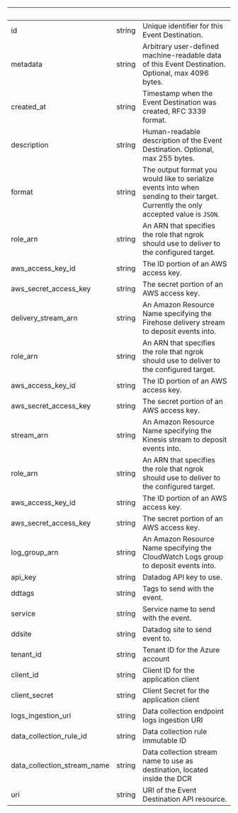 <!-- Code generated for API Clients. DO NOT EDIT. -->

| &nbsp;                      | &nbsp; | &nbsp;                                                                                                                               |
| --------------------------- | ------ | ------------------------------------------------------------------------------------------------------------------------------------ |
| id                          | string | Unique identifier for this Event Destination.                                                                                        |
| metadata                    | string | Arbitrary user-defined machine-readable data of this Event Destination. Optional, max 4096 bytes.                                    |
| created_at                  | string | Timestamp when the Event Destination was created, RFC 3339 format.                                                                   |
| description                 | string | Human-readable description of the Event Destination. Optional, max 255 bytes.                                                        |
| format                      | string | The output format you would like to serialize events into when sending to their target. Currently the only accepted value is `JSON`. |
| role_arn                    | string | An ARN that specifies the role that ngrok should use to deliver to the configured target.                                            |
| aws_access_key_id           | string | The ID portion of an AWS access key.                                                                                                 |
| aws_secret_access_key       | string | The secret portion of an AWS access key.                                                                                             |
| delivery_stream_arn         | string | An Amazon Resource Name specifying the Firehose delivery stream to deposit events into.                                              |
| role_arn                    | string | An ARN that specifies the role that ngrok should use to deliver to the configured target.                                            |
| aws_access_key_id           | string | The ID portion of an AWS access key.                                                                                                 |
| aws_secret_access_key       | string | The secret portion of an AWS access key.                                                                                             |
| stream_arn                  | string | An Amazon Resource Name specifying the Kinesis stream to deposit events into.                                                        |
| role_arn                    | string | An ARN that specifies the role that ngrok should use to deliver to the configured target.                                            |
| aws_access_key_id           | string | The ID portion of an AWS access key.                                                                                                 |
| aws_secret_access_key       | string | The secret portion of an AWS access key.                                                                                             |
| log_group_arn               | string | An Amazon Resource Name specifying the CloudWatch Logs group to deposit events into.                                                 |
| api_key                     | string | Datadog API key to use.                                                                                                              |
| ddtags                      | string | Tags to send with the event.                                                                                                         |
| service                     | string | Service name to send with the event.                                                                                                 |
| ddsite                      | string | Datadog site to send event to.                                                                                                       |
| tenant_id                   | string | Tenant ID for the Azure account                                                                                                      |
| client_id                   | string | Client ID for the application client                                                                                                 |
| client_secret               | string | Client Secret for the application client                                                                                             |
| logs_ingestion_uri          | string | Data collection endpoint logs ingestion URI                                                                                          |
| data_collection_rule_id     | string | Data collection rule immutable ID                                                                                                    |
| data_collection_stream_name | string | Data collection stream name to use as destination, located inside the DCR                                                            |
| uri                         | string | URI of the Event Destination API resource.                                                                                           |
